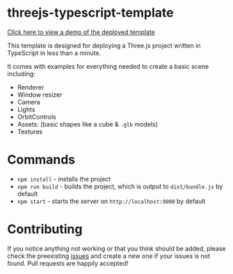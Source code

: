 # threejs-typescript-template

[Click here to view a demo of the deployed template](https://winstoncooke.github.io/threejs-typescript-template/)

This template is designed for deploying a Three.js project written in TypeScript in less than a minute.

It comes with examples for everything needed to create a basic scene including:
* Renderer
* Window resizer
* Camera
* Lights
* OrbitControls
* Assets: (basic shapes like a cube & `.glb` models)
* Textures

# Commands

* `npm install` - installs the project
* `npm run build` - builds the project, which is output to `dist/bundle.js` by default
* `npm start` - starts the server on `http://localhost:9000` by default

# Contributing

If you notice anything not working or that you think should be added, please check the preexisting [issues](https://github.com/winstoncooke/threejs-typescript-template/issues) and create a new one if your issues is not found. Pull requests are happily accepted!
